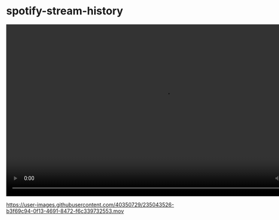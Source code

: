 # spotify-stream-history

<video width="850" height="460" controls autoplay=1>
<source src="vid/combined_df.mov">
</video>

https://user-images.githubusercontent.com/40350729/235043526-b3f69c94-0f13-4691-8472-f6c339732553.mov

